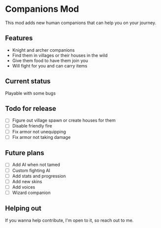 # Companions Mod

This mod adds new human companions that can help you on your journey.

## Features

- Knight and archer companions
- Find them in villages or their houses in the wild
- Give them food to have them join you
- Will fight for you and can carry items

## Current status
Playable with some bugs

## Todo for release

- [ ] Figure out village spawn or create houses for them
- [ ] Disable friendly fire
- [ ] Fix armor not unequipping
- [ ] Fix armor not taking damage

## Future plans

- [ ] Add AI when not tamed
- [ ] Custom fighting AI
- [ ] Add stats and progression
- [ ] Add new skins
- [ ] Add voices
- [ ] Wizard companion

## Helping out

If you wanna help contribute, I'm open to it, so reach out to me.